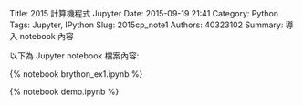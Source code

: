 Title: 2015 計算機程式 Jupyter
Date: 2015-09-19 21:41
Category: Python
Tags: Jupyter, IPython
Slug: 2015cp_note1
Authors: 40323102
Summary: 導入 notebook 內容

以下為 Jupyter notebook 檔案內容:

{% notebook brython_ex1.ipynb %}

{% notebook demo.ipynb %}



